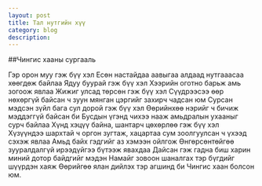 ```yaml
---
layout: post
title: Тал нутгийн хүү
category: blog
description:
---
```

##Чингис хааны сургааль

Гэр орон муу гэж бүү хэл
Есөн настайдаа аавыгаа алдаад нутгааасаа хөөгдөж байлаа
Ядуу буурай гэж бүү хэл
Хээрийн оготно барьж амь зогоож явлаа
Жижиг улсад төрсөн гэж бүү хэл
Сүүдрээсээ өөр нөхөргүй байсан ч зуун мянган цэргийг захирч чадсан юм
Сурсан мэдсэн зүйл бага сул дорой гэж бүү хэл
Өөрийнхөө нэрийг ч бичиж мэддэггүй байсан би 
Бусдын үгэнд чихээ нааж амьдралын ухааныг сурч байлаа
Хүнд хэцүү байна, шантарч цөхөрлөө гэж бүү хэл
Хүзүүндээ шархтай ч оргон зугтаж, хацартаа сум зоолгуулсан ч үхээд сэхэж явлаа
Амьд байх гэдгийг аз хэмээн ойлгож
Өнгөрсөнтөйгөө зууралдалгүй ирээдүйгээ бүтээж явахдаа
Дайсан гэж гадна биш харин миний дотор байдгийг мэдэн
Намайг зовоон шаналгах тэр бүгдийг шүүрдэн хаяж
Өөрийгөө ялан дийлэх тэр агшинд би Чингис хаан болсон юм.




